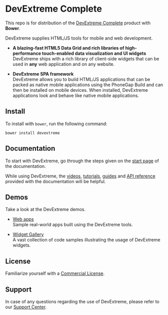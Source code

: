 # DevExtreme Complete

This repo is for distribution of the  [DevExtreme Complete](http://js.devexpress.com) product with **Bower**.

DevExtreme supplies HTML/JS tools for mobile and web development.

- **A blazing-fast HTML5 Data Grid and rich libraries of high-performance touch-enabled data visualization and UI widgets**  
DevExtreme ships with a rich library of client-side widgets that can be used in **any** web application and on any website.

- **DevExtreme SPA framework**  
DevExtreme allows you to build HTML/JS applications that can be packed as native mobile applications using the PhoneGap Build and can then be installed on mobile devices. When installed, DevExtreme applications look and behave like native mobile applications.


## Install

To install with `bower`, run the following command:

```shell
bower install devextreme
```

## Documentation

To start with DevExtreme, go through the steps given on the [start page](http://js.devexpress.com/Documentation/) of the documentation.

While using DevExtreme, the [videos](http://js.devexpress.com/Documentation/Videos), [tutorials](http://js.devexpress.com/Documentation/Tutorials/?version=15_2), [guides](http://js.devexpress.com/Documentation/Guide/?version=15_2) and [API reference](http://js.devexpress.com/Documentation/ApiReference/?version=15_2) provided with the documentation will be helpful.

## Demos

Take a look at the DevExtreme demos.

- [Web apps](http://js.devexpress.com/Demos/)  
Sample real-world apps built using the DevExtreme tools.


- [Widget Gallery](http://js.devexpress.com/Demos/WidgetsGallery/)  
A vast collection of code samples illustrating the usage of DevExtreme widgets.

## License

Familiarize yourself with a [Commercial License](https://www.devexpress.com/Support/EULAs/DevExtreme.xml).

## Support

In case of any questions regarding the use of DevExtreme, please refer to our [Support Center](https://www.devexpress.com/Support/Center).


